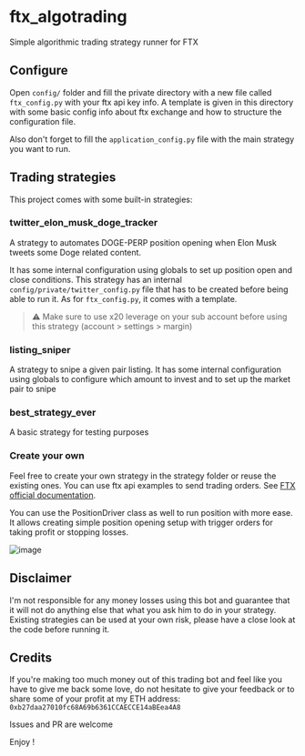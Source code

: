 # ftx_algotrading

Simple algorithmic trading strategy runner for FTX

## Configure

Open `config/` folder and fill the private directory with a new file called `ftx_config.py` with your ftx api key info.
A template is given in this directory with some basic config info about ftx exchange and how to structure the
configuration file.

Also don't forget to fill the `application_config.py` file with the main strategy you want to run.

## Trading strategies

This project comes with some built-in strategies:

### twitter_elon_musk_doge_tracker

A strategy to automates DOGE-PERP position opening when Elon Musk tweets some Doge related content.

It has some internal configuration using globals to set up position open and close conditions. This strategy has an
internal `config/private/twitter_config.py` file that has to be created before being able to run it. As
for `ftx_config.py`, it comes with a template.

> :warning: Make sure to use x20 leverage on your sub account before using this strategy (account > settings > margin)

### listing_sniper

A strategy to snipe a given pair listing.
It has some internal configuration using globals to configure which amount to invest and to set up the market pair to 
snipe

### best_strategy_ever

A basic strategy for testing purposes

### Create your own

Feel free to create your own strategy in the strategy folder or reuse the existing ones. You can use ftx api examples to
send trading orders. See [FTX official documentation](https://docs.ftx.com/).

You can use the PositionDriver class as well to run position with more ease. It allows creating simple position opening
setup with trigger orders for taking profit or stopping losses.

![image](https://user-images.githubusercontent.com/6230724/119690499-0a9f4700-be4a-11eb-92f7-7259a13eedc2.png)

## Disclaimer

I'm not responsible for any money losses using this bot and guarantee that it will not do anything else that what you
ask him to do in your strategy. Existing strategies can be used at your own risk, please have a close look at the code
before running it.

## Credits

If you're making too much money out of this trading bot and feel like you have to give me back some love, do not
hesitate to give your feedback or to share some of your profit at my ETH address:
`0xb27daa27010fc68A69b6361CCAECCE14aBEea4A8`

Issues and PR are welcome

Enjoy !